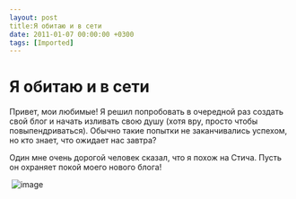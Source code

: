 ```yaml
---
layout: post
title:Я обитаю и в сети
date: 2011-01-07 00:00:00 +0300
tags: [Imported]
---
```

# Я обитаю и в сети

Привет, мои любимые! Я решил попробовать в очередной раз создать свой блог и начать изливать свою душу (хотя вру, просто чтобы повыпендриваться). Обычно такие попытки не заканчивались успехом, но кто знает, что ожидает нас завтра?

Один мне очень дорогой человек сказал, что я похож на Стича. Пусть он охраняет покой моего нового блога!

 ![image](http://cs10899.vkontakte.ru/u1509892/-6/x_442e6b5b.jpg)